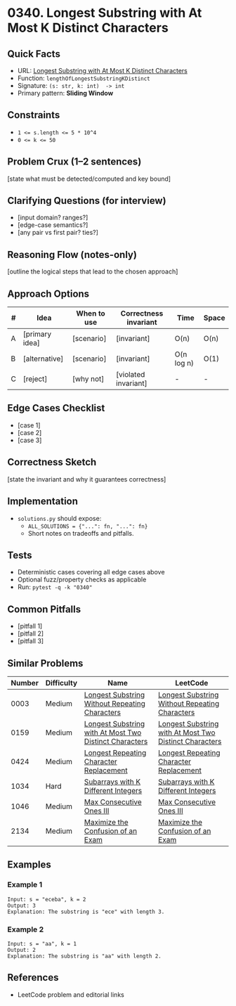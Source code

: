 # 0340. Longest Substring with At Most K Distinct Characters

## Quick Facts

- URL: [Longest Substring with At Most K Distinct Characters](https://leetcode.com/problems/longest-substring-with-at-most-k-distinct-characters/)
- Function: `lengthOfLongestSubstringKDistinct`
- Signature: `(s: str, k: int)  -> int`
- Primary pattern: **Sliding Window**

## Constraints

- `1 <= s.length <= 5 * 10^4`
- `0 <= k <= 50`

## Problem Crux (1–2 sentences)

[state what must be detected/computed and key bound]

## Clarifying Questions (for interview)

- [input domain? ranges?]
- [edge-case semantics?]
- [any pair vs first pair? ties?]

## Reasoning Flow (notes-only)

[outline the logical steps that lead to the chosen approach]

## Approach Options

| # | Idea | When to use | Correctness invariant | Time | Space |
|---|------|-------------|-----------------------|------|-------|
| A | [primary idea] | [scenario] | [invariant] | O(n) | O(n) |
| B | [alternative] | [scenario] | [invariant] | O(n log n) | O(1) |
| C | [reject] | [why not] | [violated invariant] | - | - |

## Edge Cases Checklist

- [case 1]
- [case 2]
- [case 3]

## Correctness Sketch

[state the invariant and why it guarantees correctness]

## Implementation

- `solutions.py` should expose:
  - `ALL_SOLUTIONS = {"...": fn, "...": fn}`
  - Short notes on tradeoffs and pitfalls.

## Tests

- Deterministic cases covering all edge cases above
- Optional fuzz/property checks as applicable
- Run: `pytest -q -k "0340"`

## Common Pitfalls

- [pitfall 1]
- [pitfall 2]
- [pitfall 3]

## Similar Problems

| Number | Difficulty | Name | LeetCode |
|---|---|---|---|
| 0003 | Medium | [Longest Substring Without Repeating Characters](../0003-longest-substring-without-repeating-characters/readme.md) | [Longest Substring Without Repeating Characters](https://leetcode.com/problems/longest-substring-without-repeating-characters/) |
| 0159 | Medium | [Longest Substring with At Most Two Distinct Characters](../0159-longest-substring-with-at-most-two-distinct-characters/readme.md) | [Longest Substring with At Most Two Distinct Characters](https://leetcode.com/problems/longest-substring-with-at-most-two-distinct-characters/) |
| 0424 | Medium | [Longest Repeating Character Replacement](../0424-longest-repeating-character-replacement/readme.md) | [Longest Repeating Character Replacement](https://leetcode.com/problems/longest-repeating-character-replacement/) |
| 1034 | Hard | [Subarrays with K Different Integers](../1034-subarrays-with-k-different-integers/readme.md) | [Subarrays with K Different Integers](https://leetcode.com/problems/subarrays-with-k-different-integers/) |
| 1046 | Medium | [Max Consecutive Ones III](../1046-max-consecutive-ones-iii/readme.md) | [Max Consecutive Ones III](https://leetcode.com/problems/max-consecutive-ones-iii/) |
| 2134 | Medium | [Maximize the Confusion of an Exam](../2134-maximize-the-confusion-of-an-exam/readme.md) | [Maximize the Confusion of an Exam](https://leetcode.com/problems/maximize-the-confusion-of-an-exam/) |

## Examples

### Example 1

```text
Input: s = "eceba", k = 2
Output: 3
Explanation: The substring is "ece" with length 3.
```

### Example 2

```text
Input: s = "aa", k = 1
Output: 2
Explanation: The substring is "aa" with length 2.
```

## References

- LeetCode problem and editorial links
